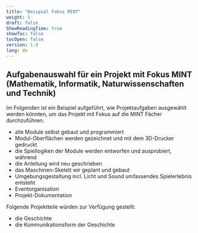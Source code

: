```yaml
---
title: "Beispiel Fokus MINT"
weight: 5
draft: false
ShowReadingTime: true
showToc: false
tocOpen: false
version: 1.0
lang: de
---
```

## Aufgabenauswahl für ein Projekt mit Fokus MINT (Mathematik, Informatik, Naturwissenschaften und Technik)

Im Folgenden ist ein Beispiel aufgeführt, wie Projektaufgaben ausgewählt werden könnten, um das Projekt mit Fokus auf die MINT Fächer durchzuführen:

- alle Module selbst gebaut und programmiert
- Modul-Oberflächen werden gezeichnet und mit dem 3D-Drucker gedruckt
- die Spiellogiken der Module werden entworfen und ausprobiert, während
- die Anleitung wird neu geschrieben
- das Maschinen-Skelett wir geplant und gebaut
- Umgebungsgestaltung incl. Licht und Sound umfassendes Spielerlebnis entsteht
- Eventorganisation
- Projekt-Dokumentation

Folgende Projektteile würden zur Verfügung gestellt:
- die Geschichte
- die Kommunikationsform der Geschichte

